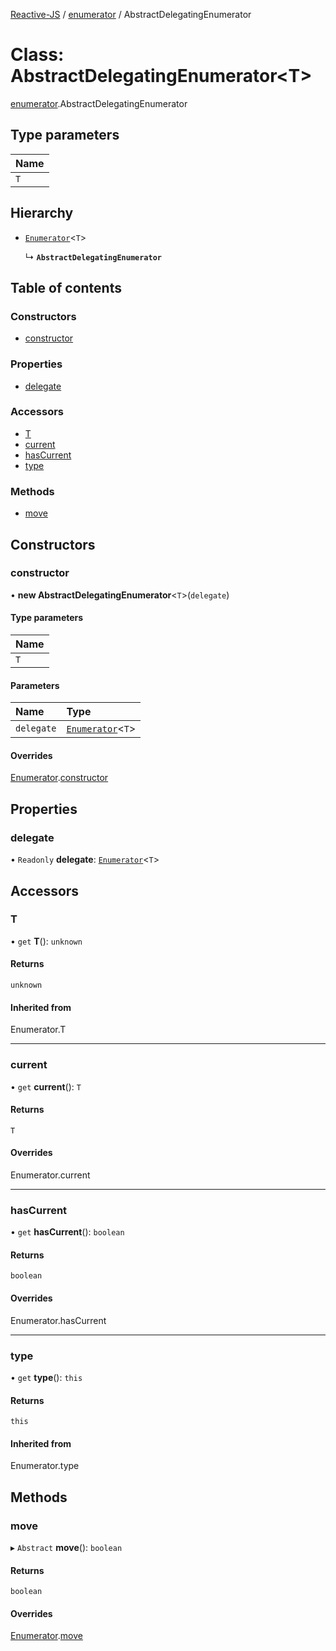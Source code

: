 [Reactive-JS](../README.md) / [enumerator](../modules/enumerator.md) / AbstractDelegatingEnumerator

# Class: AbstractDelegatingEnumerator<T\>

[enumerator](../modules/enumerator.md).AbstractDelegatingEnumerator

## Type parameters

| Name |
| :------ |
| `T` |

## Hierarchy

- [`Enumerator`](enumerator.Enumerator.md)<`T`\>

  ↳ **`AbstractDelegatingEnumerator`**

## Table of contents

### Constructors

- [constructor](enumerator.AbstractDelegatingEnumerator.md#constructor)

### Properties

- [delegate](enumerator.AbstractDelegatingEnumerator.md#delegate)

### Accessors

- [T](enumerator.AbstractDelegatingEnumerator.md#t)
- [current](enumerator.AbstractDelegatingEnumerator.md#current)
- [hasCurrent](enumerator.AbstractDelegatingEnumerator.md#hascurrent)
- [type](enumerator.AbstractDelegatingEnumerator.md#type)

### Methods

- [move](enumerator.AbstractDelegatingEnumerator.md#move)

## Constructors

### constructor

• **new AbstractDelegatingEnumerator**<`T`\>(`delegate`)

#### Type parameters

| Name |
| :------ |
| `T` |

#### Parameters

| Name | Type |
| :------ | :------ |
| `delegate` | [`Enumerator`](enumerator.Enumerator.md)<`T`\> |

#### Overrides

[Enumerator](enumerator.Enumerator.md).[constructor](enumerator.Enumerator.md#constructor)

## Properties

### delegate

• `Readonly` **delegate**: [`Enumerator`](enumerator.Enumerator.md)<`T`\>

## Accessors

### T

• `get` **T**(): `unknown`

#### Returns

`unknown`

#### Inherited from

Enumerator.T

___

### current

• `get` **current**(): `T`

#### Returns

`T`

#### Overrides

Enumerator.current

___

### hasCurrent

• `get` **hasCurrent**(): `boolean`

#### Returns

`boolean`

#### Overrides

Enumerator.hasCurrent

___

### type

• `get` **type**(): `this`

#### Returns

`this`

#### Inherited from

Enumerator.type

## Methods

### move

▸ `Abstract` **move**(): `boolean`

#### Returns

`boolean`

#### Overrides

[Enumerator](enumerator.Enumerator.md).[move](enumerator.Enumerator.md#move)

